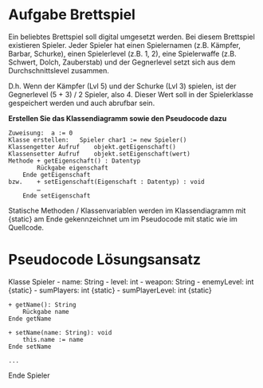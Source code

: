 # Aufgabe Brettspiel
Ein beliebtes Brettspiel soll digital umgesetzt werden.
Bei diesem Brettspiel existieren Spieler. 
Jeder Spieler hat einen Spielernamen (z.B. Kämpfer, Barbar, Schurke),
einen Spielerlevel (z.B. 1, 2),
eine Spielerwaffe (z.B. Schwert, Dolch, Zauberstab)
und der Gegnerlevel setzt sich aus dem Durchschnittslevel zusammen. 

D.h. Wenn der Kämpfer (Lvl 5) und der Schurke (Lvl 3) spielen, ist der 
Gegnerlevel (5 + 3) / 2 Spieler, also 4. 
Dieser Wert soll in der Spielerklasse gespeichert werden und auch abrufbar sein.

**Erstellen Sie das Klassendiagramm sowie den Pseudocode dazu**
```
Zuweisung: 	a := 0
Klasse erstellen:	Spieler char1 := new Spieler()
Klassengetter Aufruf	objekt.getEigenschaft()
Klassensetter Aufruf	objekt.setEigenschaft(wert)
Methode	+ getEigenschaft() : Datentyp
		Rückgabe eigenschaft
	Ende getEigenschaft
bzw.	+ setEigenschaft(Eigenschaft : Datentyp) : void
		…
	Ende setEigenschaft
```

Statische Methoden / Klassenvariablen werden im Klassendiagramm mit {static} am Ende gekennzeichnet um im Pseudocode mit static wie im Quellcode.

# Pseudocode Lösungsansatz

Klasse Spieler
	- name: String
	- level: int
	- weapon: String
	- enemyLevel: int {static}
	- sumPlayers: int {static}
	- sumPlayerLevel: int {static}

	+ getName(): String
		Rückgabe name
	Ende getName

	+ setName(name: String): void
		this.name := name
	Ende setName

	...
Ende Spieler
